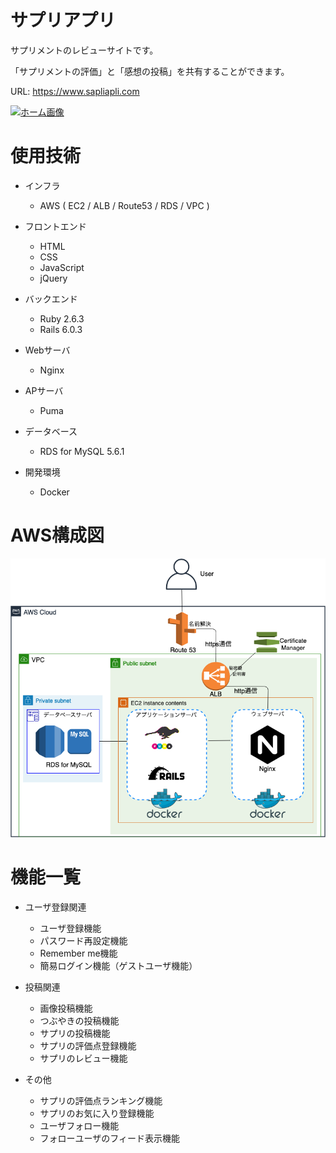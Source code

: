 # サプリアプリ
サプリメントのレビューサイトです。

「サプリメントの評価」と「感想の投稿」を共有することができます。

URL: https://www.sapliapli.com

[![ホーム画像](app/assets/images/home-image.png)](https://www.sapliapli.com)

# 使用技術
- インフラ
  - AWS ( EC2 / ALB / Route53 / RDS / VPC )

- フロントエンド
  - HTML
  - CSS
  - JavaScript
  - jQuery

- バックエンド
  - Ruby 2.6.3
  - Rails 6.0.3

- Webサーバ
  - Nginx

- APサーバ
  - Puma

- データベース
  - RDS for MySQL 5.6.1

- 開発環境
  - Docker


# AWS構成図
![AWS構成図](app/assets/images/aws-map3.png)

# 機能一覧
- ユーザ登録関連
  - ユーザ登録機能
  - パスワード再設定機能
  - Remember me機能
  - 簡易ログイン機能（ゲストユーザ機能）

- 投稿関連
  - 画像投稿機能
  - つぶやきの投稿機能
  - サプリの投稿機能
  - サプリの評価点登録機能
  - サプリのレビュー機能

- その他
  - サプリの評価点ランキング機能
  - サプリのお気に入り登録機能
  - ユーザフォロー機能
  - フォローユーザのフィード表示機能